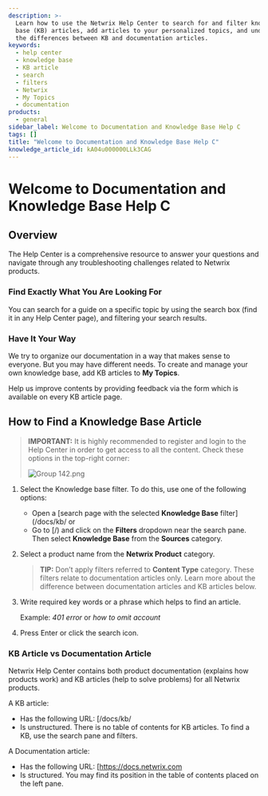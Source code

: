```yaml
---
description: >-
  Learn how to use the Netwrix Help Center to search for and filter knowledge
  base (KB) articles, add articles to your personalized topics, and understand
  the differences between KB and documentation articles.
keywords:
  - help center
  - knowledge base
  - KB article
  - search
  - filters
  - Netwrix
  - My Topics
  - documentation
products:
  - general
sidebar_label: Welcome to Documentation and Knowledge Base Help C
tags: []
title: "Welcome to Documentation and Knowledge Base Help C"
knowledge_article_id: kA04u000000LLk3CAG
---
```


# Welcome to Documentation and Knowledge Base Help C

## Overview

The Help Center is a comprehensive resource to answer your questions and navigate through any troubleshooting challenges related to Netwrix products.

### Find Exactly What You Are Looking For

You can search for a guide on a specific topic by using the search box (find it in any Help Center page), and filtering your search results.

### Have It Your Way

We try to organize our documentation in a way that makes sense to everyone. But you may have different needs. To create and manage your own knowledge base, add KB articles to **My Topics**.

Help us improve contents by providing feedback via the form which is available on every KB article page.

## How to Find a Knowledge Base Article

> **IMPORTANT:** It is highly recommended to register and login to the Help Center in order to get access to all the content. Check these options in the top-right corner:  
>  
> ![Group 142.png](images/servlet_image_6d5dba18caac.png)

1. Select the Knowledge base filter. To do this, use one of the following options:
   - Open a [search page with the selected **Knowledge Base** filter](/docs/kb/ or
   - Go to [/) and click on the **Filters** dropdown near the search pane. Then select **Knowledge Base** from the **Sources** category.

2. Select a product name from the **Netwrix Product** category.

   > **TIP:** Don’t apply filters referred to **Content Type** category. These filters relate to documentation articles only. Learn more about the difference between documentation articles and KB articles below.

3. Write required key words or a phrase which helps to find an article.

   Example: *401 error* or *how to omit account*

4. Press Enter or click the search icon.

### KB Article vs Documentation Article

Netwrix Help Center contains both product documentation (explains how products work) and KB articles (help to solve problems) for all Netwrix products.

A KB article:

- Has the following URL: [/docs/kb/
- Is unstructured. There is no table of contents for KB articles. To find a KB, use the search pane and filters.

A Documentation article:

- Has the following URL: [https://docs.netwrix.com
- Is structured. You may find its position in the table of contents placed on the left pane.

